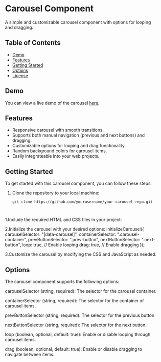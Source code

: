 ﻿# Carousel Component

A simple and customizable carousel component with options for looping and dragging.

## Table of Contents

- [Demo](#demo)
- [Features](#features)
- [Getting Started](#getting-started)
- [Options](#options)
- [License](#license)

## Demo

You can view a live demo of the carousel [here](#insert-demo-url).

## Features

- Responsive carousel with smooth transitions.
- Supports both manual navigation (previous and next buttons) and dragging.
- Customizable options for looping and drag functionality.
- Random background colors for carousel items.
- Easily integrateable into your web projects.

## Getting Started

To get started with this carousel component, you can follow these steps:

1. Clone the repository to your local machine:

   ```shell
   git clone https://github.com/yourusername/your-carousel-repo.git



1.Include the required HTML and CSS files in your project:
<link rel="stylesheet" href="carousel.css" />
<script src="carousel.js"></script>

2.Initialize the carousel with your desired options:
initializeCarousel({
  carouselSelector: "[data-carousel]",
  containerSelector: ".carousel-container",
  prevButtonSelector: ".prev-button",
  nextButtonSelector: ".next-button",
  loop: true, // Enable looping
  drag: true, // Enable dragging
});

3.Customize the carousel by modifying the CSS and JavaScript as needed.




## Options
The carousel component supports the following options:

carouselSelector (string, required): The selector for the carousel container.

containerSelector (string, required): The selector for the container of carousel items.

prevButtonSelector (string, required): The selector for the previous button.

nextButtonSelector (string, required): The selector for the next button.

loop (boolean, optional, default: true): Enable or disable looping through carousel items.

drag (boolean, optional, default: true): Enable or disable dragging to navigate between items.

